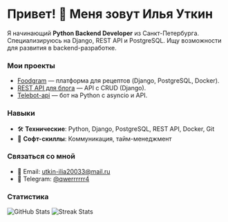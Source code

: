 # Привет! 👋 Меня зовут Илья Уткин

Я начинающий **Python Backend Developer** из Санкт-Петербурга. Специализируюсь на Django, REST API и PostgreSQL. Ищу возможности для развития в backend-разработке.

### Мои проекты
- [Foodgram](https://github.com/Ilia-Utkin2/Foodgram) — платформа для рецептов (Django, PostgreSQL, Docker).
- [REST API для блога](https://github.com/Ilia-Utkin2/telebot_api) — API с CRUD (Django).
- [Telebot-api](https://github.com/Ilia-Utkin2/Telegram-bot) — бот на Python с asyncio и API.

### Навыки
- 🛠️ **Технические**: Python, Django, PostgreSQL, REST API, Docker, Git
- 🤝 **Софт-скиллы**: Коммуникация, тайм-менеджмент

### Связаться со мной
- 📧 Email: utkin-ilia20033@mail.ru
- 📱 Telegram: [@qwerrrrrr4](https://t.me/qwerrrrrr4)

### Статистика
![GitHub Stats](https://github-readme-stats.vercel.app/api?username=Ilia-Utkin2&show_icons=true&theme=light)
![Streak Stats](https://github-readme-streak-stats.herokuapp.com/?user=Ilia-Utkin2&theme=light)
